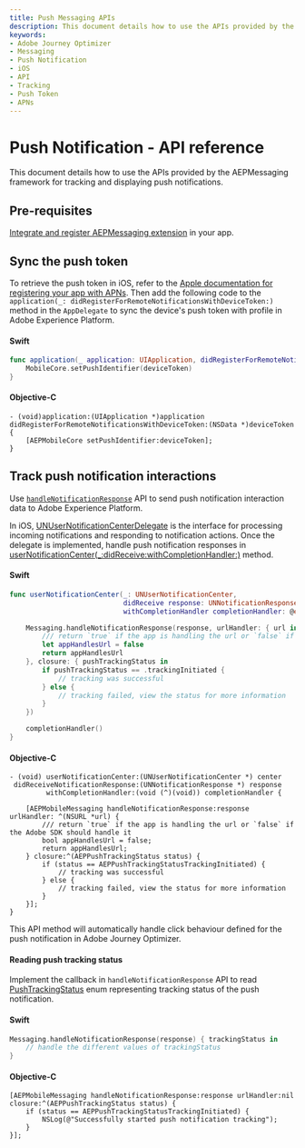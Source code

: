 ```yaml
---
title: Push Messaging APIs
description: This document details how to use the APIs provided by the AEPMessaging framework for tracking and displaying push notifications.
keywords:
- Adobe Journey Optimizer
- Messaging
- Push Notification
- iOS
- API
- Tracking
- Push Token
- APNs
---
```


# Push Notification - API reference

This document details how to use the APIs provided by the AEPMessaging framework for tracking and displaying push notifications.

## Pre-requisites

[Integrate and register AEPMessaging extension](../../../index.md#implement-extension-in-mobile-app) in your app.

## Sync the push token

To retrieve the push token in iOS, refer to the [Apple documentation for registering your app with APNs](https://developer.apple.com/documentation/usernotifications/registering_your_app_with_apns). Then add the following code to the `application(_: didRegisterForRemoteNotificationsWithDeviceToken:)` method in the `AppDelegate` to sync the device's push token with profile in Adobe Experience Platform.

<CodeBlock slots="heading, code" repeat="2" languages="Swift, Objective-C" />

#### Swift

```swift
func application(_ application: UIApplication, didRegisterForRemoteNotificationsWithDeviceToken deviceToken: Data) {
    MobileCore.setPushIdentifier(deviceToken)
}
```

#### Objective-C

```objc
- (void)application:(UIApplication *)application didRegisterForRemoteNotificationsWithDeviceToken:(NSData *)deviceToken {
    [AEPMobileCore setPushIdentifier:deviceToken];
}
```

## Track push notification interactions

Use [`handleNotificationResponse`](./../../api-reference/#handlenotificationresponse) API to send push notification interaction data to Adobe Experience Platform.

In iOS, [UNUserNotificationCenterDelegate](https://developer.apple.com/documentation/usernotifications/unusernotificationcenterdelegate) is the interface for processing incoming notifications and responding to notification actions. Once the delegate is implemented, handle push notification responses in [userNotificationCenter(_:didReceive:withCompletionHandler:)](https://developer.apple.com/documentation/usernotifications/unusernotificationcenterdelegate/1649501-usernotificationcenter) method.

<CodeBlock slots="heading, code" repeat="2" languages="Swift, Objective-C" />

#### Swift

```swift
func userNotificationCenter(_: UNUserNotificationCenter,
                            didReceive response: UNNotificationResponse,
                            withCompletionHandler completionHandler: @escaping () -> Void) {

    Messaging.handleNotificationResponse(response, urlHandler: { url in
        /// return `true` if the app is handling the url or `false` if the Adobe SDK should handle it
        let appHandlesUrl = false
        return appHandlesUrl
    }, closure: { pushTrackingStatus in
        if pushTrackingStatus == .trackingInitiated {
            // tracking was successful
        } else {
            // tracking failed, view the status for more information
        }
    })

    completionHandler()
}
```

#### Objective-C

```objc
- (void) userNotificationCenter:(UNUserNotificationCenter *) center
 didReceiveNotificationResponse:(UNNotificationResponse *) response
         withCompletionHandler:(void (^)(void)) completionHandler {

    [AEPMobileMessaging handleNotificationResponse:response urlHandler: ^(NSURL *url) {
        /// return `true` if the app is handling the url or `false` if the Adobe SDK should handle it
        bool appHandlesUrl = false;
        return appHandlesUrl;
    } closure:^(AEPPushTrackingStatus status) {
        if (status == AEPPushTrackingStatusTrackingInitiated) {
            // tracking was successful
        } else {
            // tracking failed, view the status for more information
        }
    }];
}
```

<InlineAlert variant="info" slots="text"/>

This API method will automatically handle click behaviour defined for the push notification in Adobe Journey Optimizer.

#### Reading push tracking status

Implement the callback in `handleNotificationResponse` API to read [PushTrackingStatus](../../public-classes/push-tracking-status.md) enum representing tracking status of the push notification.

<CodeBlock slots="heading, code" repeat="2" languages="Swift, Objective-C" />

#### Swift

```swift
Messaging.handleNotificationResponse(response) { trackingStatus in
    // handle the different values of trackingStatus
}
```

#### Objective-C

```objc
[AEPMobileMessaging handleNotificationResponse:response urlHandler:nil closure:^(AEPPushTrackingStatus status) {
    if (status == AEPPushTrackingStatusTrackingInitiated) {
        NSLog(@"Successfully started push notification tracking");
    }
}];
```
